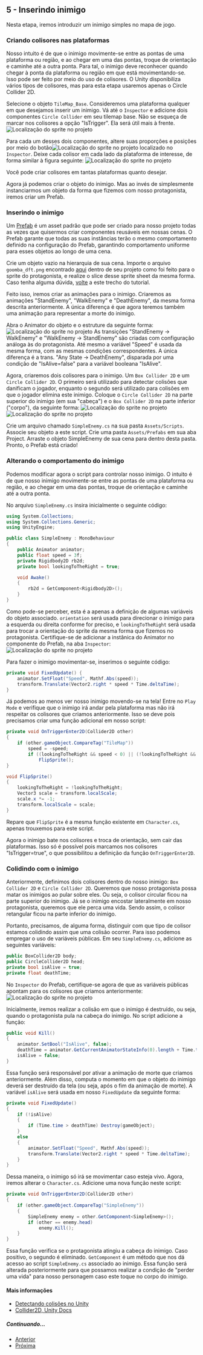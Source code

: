 ## 5 - Inserindo inimigo

Nesta etapa, iremos introduzir um inimigo simples no mapa de jogo.

### Criando colisores nas plataformas

Nosso intuito é de que o inimigo movimente-se entre as pontas de uma plataforma ou região, e ao chegar em uma das pontas, troque de orientação e caminhe até a outra ponta. Para tal, o inimigo deve reconhecer quando chegar à ponta da plataforma ou região em que está movimentando-se. Isso pode ser feito por meio do uso de colisores. O Unity disponibiliza vários tipos de colisores, mas para esta etapa usaremos apenas o Circle Collider 2D.

Selecione o objeto ```TileMap_Base```. Consideremos uma plataforma qualquer em que desejamos inserir um inimigo. Vá até o ```Inspector``` e adicione dois componentes ```Circle Collider``` em seu tilemap base. Não se esqueça de marcar nos colisores a opção "IsTrigger". Ela será útil mais à frente.
![Localização do sprite no projeto](images/5/1.png?raw=true "Localização do sprite no projeto")

Para cada um desses dois componentes, altere suas proporções e posições por meio do botão![Localização do sprite no projeto](images/5/2.png?raw=true "Localização do sprite no projeto") localizado no ```Inspector```. Deixe cada colisor em cada lado da plataforma de interesse, de forma similar à figura seguinte:
![Localização do sprite no projeto](images/5/3.png?raw=true "Localização do sprite no projeto")

Você pode criar colisores em tantas plataformas quanto desejar.

Agora já podemos criar o objeto do inimigo. Mas ao invés de simplesmente instanciarmos um objeto da forma que fizemos com nosso protagonista, iremos criar um Prefab.

### Inserindo o inimigo

Um [Prefab](https://docs.unity3d.com/Manual/Prefabs.html) é um asset padrão que pode ser criado para nosso projeto todas as vezes que quisermos criar componentes reusáveis em nossas cenas. O Prefab garante que todas as suas instâncias terão o mesmo comportamento definido na configuração do Prefab, garantindo comportamento uniforme para esses objetos ao longo de uma cena.

Crie um objeto vazio na hierarquia de sua cena. Importe o arquivo ```goomba_dft.png``` encontrado [aqui]() dentro de seu projeto como foi feito para o sprite do protagonista, e realize o slice desse sprite sheet da mesma forma. Caso tenha alguma dúvida, [volte](3-inserindo-personagem.md) a este trecho do tutorial.

Feito isso, iremos criar as animações para o inimigo. Criaremos as animações "StandEnemy", "WalkEnemy" e "DeathEnemy", da mesma forma descrita anteriormente. A única diferença é que agora teremos também uma animação para representar a morte do inimigo.

Abra o Animator do objeto e o estruture da seguinte forma:
![Localização do sprite no projeto](images/5/4.png?raw=true "Localização do sprite no projeto") As transições "StandEnemy -> WalkEnemy" e "WalkEnemy -> StandEnemy" são criadas com configuração análoga às do protagonista. Até mesmo a variável "Speed" é usada da mesma forma, com as mesmas condições correspondentes. A única diferença é a trans. "Any State -> DeathEnemy", disparada por uma condição de "IsAlive=false" para a variável booleana "IsAlive".

Agora, criaremos dois colisores para o inimigo. Um ```Box Collider 2D``` e um ```Circle Collider 2D```. O primeiro será utilizado para detectar colisões que danificam o jogador, enquanto o segundo será utilizado para colisões em que o jogador elimina este inimigo. Coloque o ```Circle Collider 2D``` na parte superior do inimigo (em sua "cabeça") e o ```Box Collider 2D``` na parte inferior ("corpo"), da seguinte forma:
![Localização do sprite no projeto](images/5/6.png?raw=true "Localização do sprite no projeto")
![Localização do sprite no projeto](images/5/7.png?raw=true "Localização do sprite no projeto")

Crie um arquivo chamado ```SimpleEnemy.cs``` na sua pasta ```Assets/Scripts```. Associe seu objeto a este script. Crie uma pasta ```Assets/Prefabs``` em sua aba Project. Arraste o objeto SimpleEnemy de sua cena para dentro desta pasta. Pronto, o Prefab está criado!

### Alterando o comportamento do inimigo

Podemos modificar agora o script para controlar nosso inimigo. O intuito é de que nosso inimigo movimente-se entre as pontas de uma plataforma ou região, e ao chegar em uma das pontas, troque de orientação e caminhe até a outra ponta.

No arquivo ```SimpleEnemy.cs``` insira inicialmente o seguinte código:

```csharp
using System.Collections;
using System.Collections.Generic;
using UnityEngine;

public class SimpleEnemy : MonoBehaviour
{
    public Animator animator;
    public float speed = 3f;
    private Rigidbody2D rb2d;
    private bool lookingToTheRight = true;

    void Awake()
    {
        rb2d = GetComponent<Rigidbody2D>();
    }
}
```

Como pode-se perceber, esta é a apenas a definição de algumas variáveis do objeto associado. ```orientation``` será usada para direcionar o inimigo para a esquerda ou direita conforme for preciso, e ```lookingToTheRight``` será usada para trocar a orientação do sprite da mesma forma que fizemos no protagonista. Certifique-se de adicionar a instânica do Animator no componente do Prefab, na aba ```Inspector```:
![Localização do sprite no projeto](images/5/5.png?raw=true "Localização do sprite no projeto")

Para fazer o inimigo movimentar-se, inserimos o seguinte código:

```csharp
private void FixedUpdate() {
    animator.SetFloat("Speed", Mathf.Abs(speed));
    transform.Translate(Vector2.right * speed * Time.deltaTime);
}
```

Já podemos ao menos ver nosso inimigo movendo-se na tela! Entre no ```Play Mode``` e verifique que o inimigo irá andar pela plataforma mas não irá respeitar os colisores que criamos anteriormente. Isso se deve pois precisamos criar uma função adicional em nosso script:

```csharp
private void OnTriggerEnter2D(Collider2D other)
{
    if (other.gameObject.CompareTag("TileMap"))
        speed = -speed;
        if ((lookingToTheRight && speed < 0) || (!lookingToTheRight && speed > 0))
            FlipSprite();
}

void FlipSprite()
{
    lookingToTheRight = !lookingToTheRight;
    Vector3 scale = transform.localScale;
    scale.x *= -1;
    transform.localScale = scale;
}
```

Repare que ```FlipSprite``` é a mesma função existente em ```Character.cs```, apenas trouxemos para este script.

Agora o inimigo bate nos colisores e troca de orientação, sem cair das plataformas. Isso só é possível pois marcamos nos colisores "IsTrigger=true", o que possibilitou a definição da função ```OnTriggerEnter2D```.

### Colidindo com o inimigo

Anteriormente, definimos dois colisores dentro do nosso inimigo: ```Box Collider 2D``` e ```Circle Collider 2D```. Queremos que nosso protagonista possa matar os inimigos ao pular sobre eles. Ou seja, o colisor circular ficou na parte superior do inimigo. Já se o inimigo encostar lateralmente em nosso protagonista, queremos que ele perca uma vida. Sendo assim, o colisor retangular ficou na parte inferior do inimigo.

Portanto, precisamos, de alguma forma, distinguir com que tipo de colisor estamos colidindo assim que uma colisão ocorrer. Para isso podemos empregar o uso de variáveis públicas. Em seu ```SimpleEnemy.cs```, adicione as seguintes variáveis:

```csharp
public BoxCollider2D body;
public CircleCollider2D head;
private bool isAlive = true;
private float deathTime;
```

No ```Inspector``` do Prefab, certifique-se agora de que as variáveis públicas apontam para os colisores que criamos anteriormente:
![Localização do sprite no projeto](images/5/8.png?raw=true "Localização do sprite no projeto")

Inicialmente, iremos realizar a colisão em que o inimigo é destruído, ou seja, quando o protagonista pula na cabeça do inimigo. No script adicione a função:

```csharp
public void Kill()
{
    animator.SetBool("IsAlive", false);
    deathTime = animator.GetCurrentAnimatorStateInfo(0).length + Time.time;
    isAlive = false;
}
```

Essa função será responsável por ativar a animação de morte que criamos anteriormente. Além disso, computa o momento em que o objeto do inimigo deverá ser destruído da tela (ou seja, após o fim da animação de morte). A variável ```isAlive``` será usada em nosso ```FixedUpdate``` da seguinte forma:

```csharp
private void FixedUpdate()
{
    if (!isAlive)
    {
        if (Time.time > deathTime) Destroy(gameObject);
    }
    else
    {
        animator.SetFloat("Speed", Mathf.Abs(speed));
        transform.Translate(Vector2.right * speed * Time.deltaTime);
    }
}
```

Dessa maneira, o inimigo só irá se movimentar caso esteja vivo. Agora, iremos alterar o ```Character.cs```. Adicione uma nova função neste script:

```csharp
private void OnTriggerEnter2D(Collider2D other)
{
    if (other.gameObject.CompareTag("SimpleEnemy"))
    {
        SimpleEnemy enemy = other.GetComponent<SimpleEnemy>();
        if (other == enemy.head)
            enemy.Kill();
    }
}
```

Essa função verifica se o protagonista atingiu a cabeça do inimigo. Caso positivo, o segundo é eliminado. ```GetComponent``` é um método que nos dá acesso ao script ```SimpleEnemy.cs``` associado ao inimigo. Essa função será alterada posteriormente para que possamos realizar a condição de "perder uma vida" para nosso personagem caso este toque no corpo do inimigo.

#### Mais informações

* [Detectando colisões no Unity](https://youtu.be/ZoZcBgRR9ns)
* [Collider2D, Unity Docs](https://docs.unity3d.com/ScriptReference/Collider2D.html)

##### Continuando...

* [Anterior](4-camera-e-background.md)
* [Próxima](6-manipulando-variaveis-do-personagem.md)
